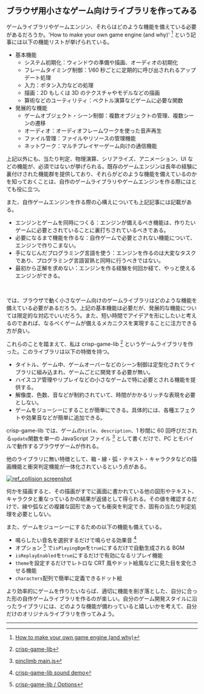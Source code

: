 ## ブラウザ用小さなゲーム向けライブラリを作ってみる

ゲームライブラリやゲームエンジン、それらはどのような機能を備えている必要があるだろうか。'How to make your own game engine (and why)' [^1] という記事には以下の機能リストが挙げられている。

- 基本機能
  - システム初期化：ウィンドウの準備や描画、オーディオの初期化
  - フレームタイミング制御：1/60 秒ごとに定期的に呼び出されれるアップデート処理
  - 入力：ボタン入力などの処理
  - 描画：2D もしくは 3D のテクスチャやモデルなどの描画
  - 算術などのユーティリティ：ベクトル演算などゲームに必要な関数
- 発展的な機能
  - ゲームオブジェクト・シーン制御：複数オブジェクトの管理、複数シーンの遷移
  - オーディオ：オーディオフレームワークを使った音声再生
  - ファイル管理：ファイルやリソースの管理機能
  - ネットワーク：マルチプレイヤーゲーム向けの通信機能

上記以外にも、当たり判定、物理演算、シリアライズ、アニメーション、UI などの機能が、必須ではないが挙げられる。既存のゲームエンジンは長年の経験に裏付けされた機能群を提供しており、それらがどのような機能を備えているのかを知っておくことは、自作のゲームライブラリやゲームエンジンを作る際にはとても役に立つ。

また、自作ゲームエンジンを作る際の心構えについても上記記事には記載がある。

- エンジンとゲームを同時につくる：エンジンが備えるべき機能は、作りたいゲームに必要とされていることに裏打ちされているべきである。
- 必要になるまで機能を作るな：自作ゲームで必要とされない機能について、エンジンで作りこまない。
- 手になじんだプログラミング言語を使う：エンジンを作るのは大変なタスクであり、プログラミング言語習熟と同時に行うべきではない。
- 最初から正解を求めない：エンジンを作る経験を何回か経て、やっと使えるエンジンができる。

<br>

では、ブラウザで動く小さなゲーム向けのゲームライブラリはどのような機能を備えている必要があるだろう。上記の基本機能は必要だが、発展的な機能については限定的な対応でいいだろう。また、短い時間でアイデアを形にしたいと考えるのであれば、なるべくゲームが備えるメカニクスを実現することに注力できる方が良い。

これらのことを踏まえて、私は crisp-game-lib [^2] というゲームライブラリを作った。このライブラリは以下の特徴を持つ。

- タイトル、ゲーム中、ゲームオーバーなどのシーン制御は定型化されてライブラリに組み込まれ、ゲームごとに開発する必要が無い。
- ハイスコア管理やリプレイなどの小さなゲームで特に必要とされる機能を提供する。
- 解像度、色数、音などが制約されていて、時間がかかるリッチな表現を必要としない。
- ゲームをジューシーにすることが簡単にできる。具体的には、各種エフェクトや効果音などが簡単に追加できる。

crisp-game-lib では、ゲームの`title`、`description`、1 秒間に 60 回呼びだされる`update`関数を単一の JavaScript ファイル [^3] として書くだけで、PC とモバイルで動作するブラウザゲームが作れる。

他のライブラリに無い特徴として、箱・線・弧・テキスト・キャラクタなどの描画機能と衝突判定機能が一体化されているという点がある。

[![ref_collision screenshot](https://abagames.github.io/crisp-game-lib-games/ref_collision/screenshot.gif)](https://abagames.github.io/crisp-game-lib-games/?ref_collision)

何かを描画すると、その描画がすでに画面に書かれている他の図形やテキスト、キャラクタと重なっているかの結果が返値として得られる。その値を確認するだけで、線や弧などの複雑な図形であっても衝突を判定でき、固有の当たり判定処理を必要としない。

また、ゲームをジューシーにするための以下の機能も備えている。

- 鳴らしたい音名を選択するだけで鳴らせる効果音 [^4]
- オプション [^5] で`isPlayingBgm`を`true`にするだけで自動生成される BGM
- `isReplayEnabled`を`true`にするだけで有効になるリプレイ機能
- `theme`を設定するだけでレトロな CRT 風やドット絵風などに見た目を変化させる機能
- `characters`配列で簡単に定義できるドット絵

より効率的にゲームを作りたいならば、適切に機能を削ぎ落とした、自分に合った形の自作ゲームライブラリを作るのが楽しい。自分のゲーム開発スタイルに沿ったライブラリには、どのような機能が備わっていると嬉しいかを考えて、自分だけのオリジナルライブラリを作ってみよう。

---

[^1]: [How to make your own game engine (and why)](https://medium.com/geekculture/how-to-make-your-own-game-engine-and-why-ddf0acbc5f3)
[^2]: [crisp-game-lib](https://github.com/abagames/crisp-game-lib)
[^3]: [pinclimb main.js](https://github.com/abagames/crisp-game-lib/blob/master/docs/pinclimb/main.js)
[^4]: [crisp-game-lib sound demo](https://abagames.github.io/crisp-game-lib-games/?ref_sound)
[^5]: [crisp-game-lib / Options](https://abagames.github.io/crisp-game-lib/ref_document/types/Options.html)
